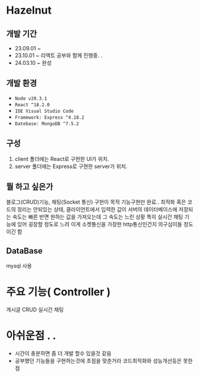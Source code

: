 # Hazelnut

## 개발 기간

- 23.09.01 ~
- 23.10.01 ~ 리액트 공부와 함께 진행중. .
- 24.03.10 ~ 완성

## 개발 환경

- `Node v20.3.1`
- `React ^18.2.0`
- `IDE Visual Studio Code`
- `Framework: Express ^4.18.2`
- `Datebase: MongoDB ^7.5.2`

## 구성

1. client 폴더에는 React로 구현한 UI가 위치.
2. server 폴더에는 Express로 구현한 server가 위치.

## 뭘 하고 싶은가

블로그(CRUD)기능, 채팅(Socket 통신) 구현이 목적
기능구현만 완료.. 최적화 혹은 코드의 정리는 안되있는 상태,
클라이언트에서 입력한 값이 서버의 데이터베이스에 저장되는 속도는 빠른 반면
원하는 값을 가져오는데 그 속도는 느린 상황
특히 실시간 채팅 기능에 있어 굉장할 정도로 느려 이게 소켓통신을 가장한 http통신인건지 의구심이들 정도이긴 함

## DataBase

mysql 사용

# 주요 기능( Controller )

게시글 CRUD
실시간 채팅

# 아쉬운점 . .

- 시간이 충분하면 좀 더 개발 할수 있을것 같음
- 공부했던 기능들을 구현하는것에 초점을 맞춘거라 코드최적화와 성능개선등은 못한점
